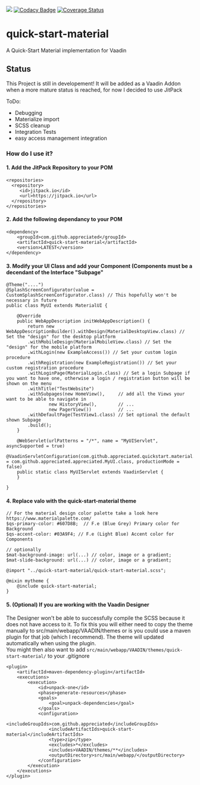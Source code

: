 [![](https://jitpack.io/v/appreciated/quick-start-material.svg)](https://jitpack.io/#appreciated/quick-start-material) 
[![Codacy Badge](https://api.codacy.com/project/badge/Grade/ebd859c2020b430790380477ab0551ef)](https://www.codacy.com/app/appreciated/quick-start-material?utm_source=github.com&amp;utm_medium=referral&amp;utm_content=appreciated/quick-start-material&amp;utm_campaign=Badge_Grade) 
[![Coverage Status](https://coveralls.io/repos/github/appreciated/quick-start-material/badge.svg?branch=master)](https://coveralls.io/github/appreciated/quick-start-material?branch=master)

# quick-start-material 
A Quick-Start Material implementation for Vaadin

## Status
This Project is still in developement! It will be added as a Vaadin Addon when a more mature status is reached, for now I decided to use JitPack

ToDo:
* Debugging 
* Materialize import
* SCSS cleanup
* Integration Tests
* easy access management integration

### How do I use it?

#### 1. Add the JitPack Repository to your POM

    <repositories>
      <repository>
         <id>jitpack.io</id>
         <url>https://jitpack.io</url>
      </repository>
    </repositories>

#### 2. Add the following dependancy to your POM
  
    <dependency>
        <groupId>com.github.appreciated</groupId>
        <artifactId>quick-start-material</artifactId>
        <version>LATEST</version>
    </dependency>
  
#### 3. Modify your UI Class and add your Component (Components must be a decendant of the Interface "Subpage"

    @Theme("....")
    @SplashScreenConfigurator(value = CustomSplashScreenConfigurator.class) // This hopefully won't be necessary in future
    public class MyUI extends MaterialUI {

        @Override
        public WebAppDescription initWebAppDescription() {
            return new WebAppDescriptionBuilder().withDesign(MaterialDesktopView.class) // Set the "design" for the desktop platform
            .withMobileDesign(MaterialMobileView.class) // Set the "design" for the mobile platform
            .withLogin(new ExampleAccess()) // Set your custom login procedure
            .withRegistration(new ExampleRegistration()) // Set your custom registration procedure
            .withLoginPage(MaterialLogin.class) // Set a login Subpage if you want to have one, otherwise a login / registration button will be shown on the menu
            .withTitle("TestWebsite")
            .withSubpages(new HomeView(),     // add all the Views your want to be able to navigate in
                    new HistoryView(),        // ...
                    new PagerView())          // ...
            .withDefaultPage(TestView1.class) // Set optional the default shown Subpage
            .build();
        }

        @WebServlet(urlPatterns = "/*", name = "MyUIServlet", asyncSupported = true)
        @VaadinServletConfiguration(com.github.appreciated.quickstart.material.ui = com.github.appreciated.appreciated.MyUI.class, productionMode = false)
        public static class MyUIServlet extends VaadinServlet {
        }

    }

#### 4. Replace valo with the quick-start-material theme 
    // For the material design color palette take a look here https://www.materialpalette.com/
    $qs-primary-color: #607D8B;  // F.e (Blue Grey) Primary color for Background
    $qs-accent-color: #03A9F4; // F.e (Light Blue) Accent color for Components
    
    // optionally
    $mat-background-image: url(...) // color, image or a gradient;
    $mat-slide-background: url(...) // color, image or a gradient;
    
    @import "../quick-start-material/quick-start-material.scss";

    @mixin mytheme {
        @include quick-start-material;
    }

#### 5. (Optional) If you are working with the Vaadin Designer 
The Designer won't be able to successfully compile the SCSS because it does not have access to it. To fix this you will either need to copy the theme manually to src/main/webapp/VAADIN/themes or is you could use a maven plugin for that job (which I recommend). The theme will updated automatically when using the plugin.  
You might then also want to add `src/main/webapp/VAADIN/themes/quick-start-material/` to your .gitignore

    <plugin>
        <artifactId>maven-dependency-plugin</artifactId>
        <executions>
            <execution>
                <id>unpack-one</id>
                <phase>generate-resources</phase>
                <goals>
                    <goal>unpack-dependencies</goal>
                </goals>
                <configuration>
                    <includeGroupIds>com.github.appreciated</includeGroupIds>
                    <includeArtifactIds>quick-start-material</includeArtifactIds>
                    <type>zip</type>
                    <excludes>*</excludes>
                    <includes>VAADIN/themes/**</includes>
                    <outputDirectory>src/main/webapp/</outputDirectory>
                </configuration>
            </execution>
        </executions>
    </plugin>
